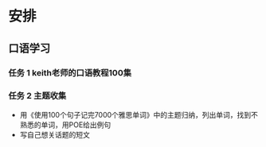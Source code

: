 # 安排

## 口语学习

### 任务 1 keith老师的口语教程100集
### 任务 2 主题收集
- 用《使用100个句子记完7000个雅思单词》中的主题归纳，列出单词，找到不熟悉的单词，用POE给出例句
- 写自己想关话题的短文